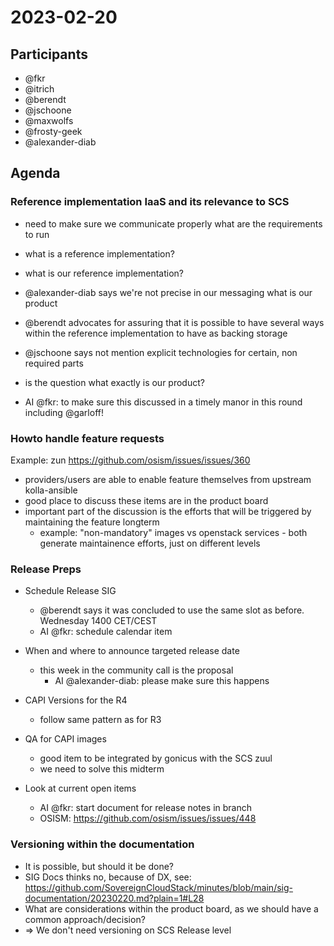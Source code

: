 # 2023-02-20

## Participants

* @fkr
* @itrich
* @berendt
* @jschoone
* @maxwolfs
* @frosty-geek
* @alexander-diab

## Agenda

### Reference implementation IaaS and its relevance to SCS

* need to make sure we communicate properly what are the requirements to run

* what is a reference implementation?
* what is our reference implementation?

* @alexander-diab says we're not precise in our messaging what is our product
* @berendt advocates for assuring that it is possible to have several ways within the reference implementation to have as backing storage 
* @jschoone says not mention explicit technologies for certain, non required parts
* is the question what exactly is our product?

* AI @fkr: to make sure this discussed in a timely manor in this round including @garloff!


### Howto handle feature requests

Example: zun
https://github.com/osism/issues/issues/360
* providers/users are able to enable feature themselves from upstream kolla-ansible
* good place to discuss these items are in the product board
* important part of the discussion is the efforts that will be triggered by maintaining the feature longterm
  * example: "non-mandatory" images vs openstack services - both generate maintainence efforts, just on different levels


### Release Preps

* Schedule Release SIG
  * @berendt says it was concluded to use the same slot as before. Wednesday 1400 CET/CEST
  * AI @fkr: schedule calendar item

* When and where to announce targeted release date
  * this week in the community call is the proposal
    * AI @alexander-diab: please make sure this happens

* CAPI Versions for the R4
  * follow same pattern as for R3
  
* QA for CAPI images
  * good item to be integrated by gonicus with the SCS zuul
  * we need to solve this midterm

* Look at current open items
  * AI @fkr: start document for release notes in branch
  * OSISM: https://github.com/osism/issues/issues/448


### Versioning within the documentation
* It is possible, but should it be done?
* SIG Docs thinks no, because of DX, see: https://github.com/SovereignCloudStack/minutes/blob/main/sig-documentation/20230220.md?plain=1#L28
* What are considerations within the product board, as we should have a common approach/decision?
* => We don't need versioning on SCS Release level
